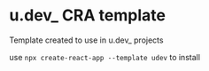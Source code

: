# u.dev\_ CRA template

Template created to use in u.dev\_ projects

use `npx create-react-app --template udev` to install
